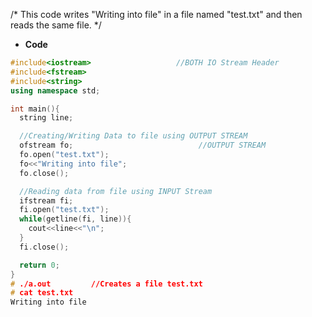/*
This code writes "Writing into file" in a file named "test.txt" and then reads the same file.
*/

- **Code**
```c++
#include<iostream>                   //BOTH IO Stream Header   
#include<fstream>
#include<string>
using namespace std;

int main(){
  string line;

  //Creating/Writing Data to file using OUTPUT STREAM
  ofstream fo;                            //OUTPUT STREAM
  fo.open("test.txt");
  fo<<"Writing into file";
  fo.close();

  //Reading data from file using INPUT Stream
  ifstream fi;
  fi.open("test.txt");
  while(getline(fi, line)){
    cout<<line<<"\n";
  }
  fi.close();

  return 0;
}
# ./a.out         //Creates a file test.txt
# cat test.txt
Writing into file
```
